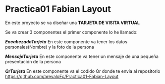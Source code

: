 # Practica01 Fabian Layout

En este proyecto se va diseñar una **TARJETA DE VISITA VIRTUAL**

Se va crear 3 componentes el primer componente lo he llamado: 

***EncabezadoTarjeta*** 
En este componente va tener los datos personales(Nombre) y la foto de la persona 

***MensajeTarjeta***
En este componente va tener un mensaje de una pequeña presentación de la persona

***QrTarjeta***
En este componente va el codido Qr donde te envia al repositorio https://github.com/arevaloFc/Practica01-Fabian-Layout